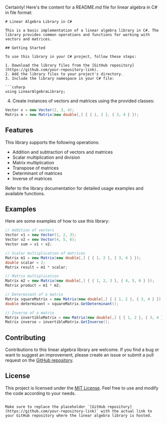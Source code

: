 Certainly! Here's the content for a README.md file for linear algebra in C# in file format:

```
# Linear Algebra Library in C#

This is a basic implementation of a linear algebra library in C#. The library provides common operations and functions for working with vectors and matrices.

## Getting Started

To use this library in your C# project, follow these steps:

1. Download the library files from the [GitHub repository](https://github.com/your-repository-link).
2. Add the library files to your project's directory.
3. Include the library namespace in your C# file:

```csharp
using LinearAlgebraLibrary;
```

4. Create instances of vectors and matrices using the provided classes:

```csharp
Vector v = new Vector(2, 3, 4);
Matrix m = new Matrix(new double[,] { { 1, 2 }, { 3, 4 } });
```

## Features

This library supports the following operations:

- Addition and subtraction of vectors and matrices
- Scalar multiplication and division
- Matrix multiplication
- Transpose of matrices
- Determinant of matrices
- Inverse of matrices

Refer to the library documentation for detailed usage examples and available functions.

## Examples

Here are some examples of how to use this library:

```csharp
// Addition of vectors
Vector v1 = new Vector(1, 2, 3);
Vector v2 = new Vector(4, 5, 6);
Vector sum = v1 + v2;

// Scalar multiplication of matrices
Matrix m1 = new Matrix(new double[,] { { 1, 2 }, { 3, 4 } });
double scalar = 2;
Matrix result = m1 * scalar;

// Matrix multiplication
Matrix m2 = new Matrix(new double[,] { { 1, 2, 3 }, { 4, 5, 6 } });
Matrix product = m1 * m2;

// Determinant of a matrix
Matrix squareMatrix = new Matrix(new double[,] { { 1, 2 }, { 3, 4 } });
double determinant = squareMatrix.GetDeterminant();

// Inverse of a matrix
Matrix invertibleMatrix = new Matrix(new double[,] { { 1, 2 }, { 3, 4 } });
Matrix inverse = invertibleMatrix.GetInverse();
```

## Contributing

Contributions to this linear algebra library are welcome. If you find a bug or want to suggest an improvement, please create an issue or submit a pull request on the [GitHub repository](https://github.com/your-repository-link).

## License

This project is licensed under the [MIT License](https://opensource.org/licenses/MIT). Feel free to use and modify the code according to your needs.
```

Make sure to replace the placeholder `[GitHub repository](https://github.com/your-repository-link)` with the actual link to your GitHub repository where the linear algebra library is hosted.